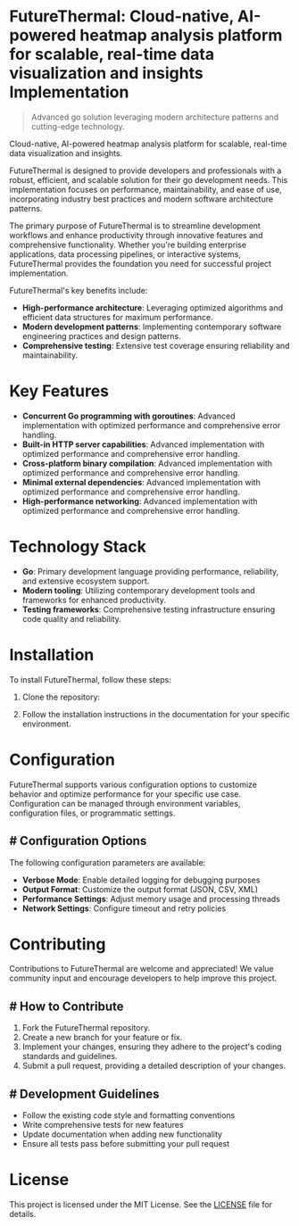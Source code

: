 <!-- fallback_FutureThermal_20250802105737_74251 -->

# FutureThermal: Cloud-native, AI-powered heatmap analysis platform for scalable, real-time data visualization and insights Implementation
> Advanced go solution leveraging modern architecture patterns and cutting-edge technology.

Cloud-native, AI-powered heatmap analysis platform for scalable, real-time data visualization and insights.

FutureThermal is designed to provide developers and professionals with a robust, efficient, and scalable solution for their go development needs. This implementation focuses on performance, maintainability, and ease of use, incorporating industry best practices and modern software architecture patterns.

The primary purpose of FutureThermal is to streamline development workflows and enhance productivity through innovative features and comprehensive functionality. Whether you're building enterprise applications, data processing pipelines, or interactive systems, FutureThermal provides the foundation you need for successful project implementation.

FutureThermal's key benefits include:

* **High-performance architecture**: Leveraging optimized algorithms and efficient data structures for maximum performance.
* **Modern development patterns**: Implementing contemporary software engineering practices and design patterns.
* **Comprehensive testing**: Extensive test coverage ensuring reliability and maintainability.

# Key Features

* **Concurrent Go programming with goroutines**: Advanced implementation with optimized performance and comprehensive error handling.
* **Built-in HTTP server capabilities**: Advanced implementation with optimized performance and comprehensive error handling.
* **Cross-platform binary compilation**: Advanced implementation with optimized performance and comprehensive error handling.
* **Minimal external dependencies**: Advanced implementation with optimized performance and comprehensive error handling.
* **High-performance networking**: Advanced implementation with optimized performance and comprehensive error handling.

# Technology Stack

* **Go**: Primary development language providing performance, reliability, and extensive ecosystem support.
* **Modern tooling**: Utilizing contemporary development tools and frameworks for enhanced productivity.
* **Testing frameworks**: Comprehensive testing infrastructure ensuring code quality and reliability.

# Installation

To install FutureThermal, follow these steps:

1. Clone the repository:


2. Follow the installation instructions in the documentation for your specific environment.

# Configuration

FutureThermal supports various configuration options to customize behavior and optimize performance for your specific use case. Configuration can be managed through environment variables, configuration files, or programmatic settings.

## # Configuration Options

The following configuration parameters are available:

* **Verbose Mode**: Enable detailed logging for debugging purposes
* **Output Format**: Customize the output format (JSON, CSV, XML)
* **Performance Settings**: Adjust memory usage and processing threads
* **Network Settings**: Configure timeout and retry policies

# Contributing

Contributions to FutureThermal are welcome and appreciated! We value community input and encourage developers to help improve this project.

## # How to Contribute

1. Fork the FutureThermal repository.
2. Create a new branch for your feature or fix.
3. Implement your changes, ensuring they adhere to the project's coding standards and guidelines.
4. Submit a pull request, providing a detailed description of your changes.

## # Development Guidelines

* Follow the existing code style and formatting conventions
* Write comprehensive tests for new features
* Update documentation when adding new functionality
* Ensure all tests pass before submitting your pull request

# License

This project is licensed under the MIT License. See the [LICENSE](https://github.com/Muramatsuu/FutureThermal/blob/main/LICENSE) file for details.
